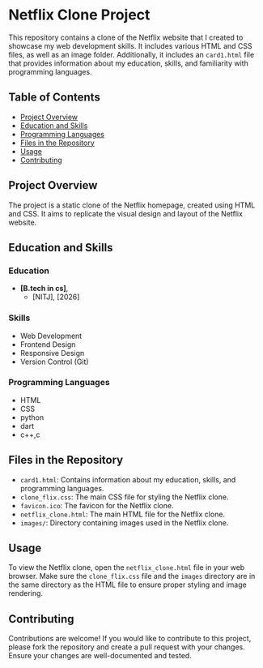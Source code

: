 # Netflix Clone Project

This repository contains a clone of the Netflix website that I created to showcase my web development skills. It includes various HTML and CSS files, as well as an image folder. Additionally, it includes an `card1.html` file that provides information about my education, skills, and familiarity with programming languages.

## Table of Contents
- [Project Overview](#project-overview)
- [Education and Skills](#education-and-skills)
- [Programming Languages](#programming-languages)
- [Files in the Repository](#files-in-the-repository)
- [Usage](#usage)
- [Contributing](#contributing)

## Project Overview

The project is a static clone of the Netflix homepage, created using HTML and CSS. It aims to replicate the visual design and layout of the Netflix website.

## Education and Skills

### Education
- **[B.tech in cs]**, 
  - [NITJ], [2026]

### Skills
- Web Development
- Frontend Design
- Responsive Design
- Version Control (Git)

### Programming Languages
- HTML
- CSS
- python
- dart
- c++,c

## Files in the Repository

- `card1.html`: Contains information about my education, skills, and programming languages.
- `clone_flix.css`: The main CSS file for styling the Netflix clone.
- `favicon.ico`: The favicon for the Netflix clone.
- `netflix_clone.html`: The main HTML file for the Netflix clone.
- `images/`: Directory containing images used in the Netflix clone.

## Usage

To view the Netflix clone, open the `netflix_clone.html` file in your web browser. Make sure the `clone_flix.css` file and the `images` directory are in the same directory as the HTML file to ensure proper styling and image rendering.

## Contributing

Contributions are welcome! If you would like to contribute to this project, please fork the repository and create a pull request with your changes. Ensure your changes are well-documented and tested.


